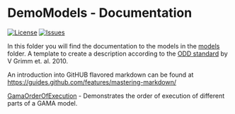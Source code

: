 # DemoModels - Documentation

[![License][license-badge]][license-url]
[![Issues][issues-badge]][issues-url]

[issues-badge]: https://img.shields.io/github/issues/ZGIS/spatial-simulation.svg?style=flat-square
[issues-url]: https://github.com/ZGIS/spatial-simulation/issues

[license-badge]: https://img.shields.io/badge/License-Apache%202-blue.svg?style=flat-square
[license-url]: LICENSE


In this folder you will find the documentation to the models in the [models](../models/) folder. A template to create a
description according to the [ODD standard](https://doi.org/10.1016/j.ecolmodel.2010.08.019) by V Grimm et. al. 2010.

An introduction into GitHUB flavored markdown can be found at https://guides.github.com/features/mastering-markdown/

[GamaOrderOfExecution](GamaOrderOfExecution.md) - Demonstrates the order of execution of different parts of a GAMA model.